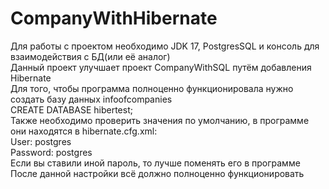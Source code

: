 # CompanyWithHibernate
Для работы с проектом необходимо JDK 17, PostgresSQL и консоль для взаимодействия с БД(или её аналог)  
Данный проект улучшает проект CompanyWithSQL путём добавления Hibernate  
Для того, чтобы программа полноценно функционировала нужно создать базу данных infoofcompanies  
CREATE DATABASE hibertest;    
Также необходимо проверить значения по умолчанию, в программе они находятся в hibernate.cfg.xml:  
User: postgres  
Password: postgres  
Если вы ставили иной пароль, то лучше поменять его в программе  
После данной настройки всё должно полноценно функционировать  
